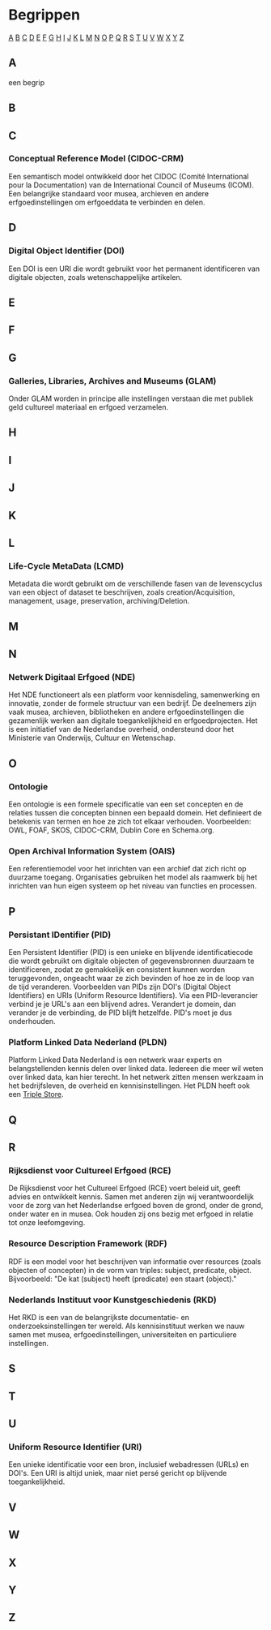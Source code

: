 # Begrippen

[A](#a)  [B](#b)  [C](#c)  [D](#d)  [E](#e)  [F](#f)  [G](#g)  [H](#h)  [I](#i)  [J](#j)  [K](#k)  [L](#l)  [M](#m)  [N](#n)  [O](#o)  [P](#p)  [Q](#q)  [R](#r)  [S](#s)  [T](#t)  [U](#u)  [V](#v)  [W](#w)  [X](#x)  [Y](#y)  [Z](#z) 

## A

een begrip

## B

## C

### Conceptual Reference Model (CIDOC-CRM)

Een semantisch model ontwikkeld door het CIDOC (Comité International pour la Documentation) van de International Council of Museums (ICOM). Een belangrijke standaard voor musea, archieven en andere erfgoedinstellingen om erfgoeddata te verbinden en delen.

## D

### Digital Object Identifier (DOI)

Een DOI is een URI die wordt gebruikt voor het permanent identificeren van digitale objecten, zoals wetenschappelijke artikelen.

## E

## F

## G

### Galleries, Libraries, Archives and Museums (GLAM)

Onder GLAM worden in principe alle instellingen verstaan die met publiek geld cultureel materiaal en erfgoed verzamelen.

## H

## I

## J


## K


## L


### Life-Cycle MetaData (LCMD)

Metadata die wordt gebruikt om de verschillende fasen van de levenscyclus van een object of dataset te beschrijven, zoals creation/Acquisition, management, usage, preservation, archiving/Deletion. 

## M


## N

### Netwerk Digitaal Erfgoed (NDE)

Het NDE functioneert als een platform voor kennisdeling, samenwerking en innovatie, zonder de formele structuur van een bedrijf. De deelnemers zijn vaak musea, archieven, bibliotheken en andere erfgoedinstellingen die gezamenlijk werken aan digitale toegankelijkheid en erfgoedprojecten. Het is een initiatief van de Nederlandse overheid, ondersteund door het Ministerie van Onderwijs, Cultuur en Wetenschap.

## O

### Ontologie

Een ontologie is een formele specificatie van een set concepten en de relaties tussen die concepten binnen een bepaald domein. Het definieert de betekenis van termen en hoe ze zich tot elkaar verhouden. Voorbeelden: OWL, FOAF, SKOS, CIDOC-CRM, Dublin Core en Schema.org.

### Open Archival Information System (OAIS)

Een referentiemodel voor het inrichten van een archief dat zich richt op duurzame toegang. Organisaties gebruiken het model als raamwerk bij het inrichten van hun eigen systeem op het niveau van functies en processen. 

## P

### Persistant IDentifier (PID)

Een Persistent Identifier (PID) is een unieke en blijvende identificatiecode die wordt gebruikt om digitale objecten of gegevensbronnen duurzaam te identificeren, zodat ze gemakkelijk en consistent kunnen worden teruggevonden, ongeacht waar ze zich bevinden of hoe ze in de loop van de tijd veranderen. Voorbeelden van PIDs zijn DOI's (Digital Object Identifiers) en URIs (Uniform Resource Identifiers).
Via een PID-leverancier verbind je je URL's aan een blijvend adres. Verandert je domein, dan verander je de verbinding, de PID blijft hetzelfde. PID's moet je dus onderhouden.

### Platform Linked Data Nederland (PLDN)

Platform Linked Data Nederland is een netwerk waar experts en belangstellenden kennis delen over linked data. Iedereen die meer wil weten over linked data, kan hier terecht. In het netwerk zitten mensen werkzaam in het bedrijfsleven, de overheid en kennisinstellingen.
Het PLDN heeft ook een [Triple Store](/triplestores).

## Q


## R

### Rijksdienst voor Cultureel Erfgoed (RCE)

De Rijksdienst voor het Cultureel Erfgoed (RCE) voert beleid uit, geeft advies en ontwikkelt kennis. Samen met anderen zijn wij verantwoordelijk voor de zorg van het Nederlandse erfgoed boven de grond, onder de grond, onder water en in musea. Ook houden zij ons bezig met erfgoed in relatie tot onze leefomgeving.

### Resource Description Framework (RDF)

RDF is een model voor het beschrijven van informatie over resources (zoals objecten of concepten) in de vorm van triples: subject, predicate, object. Bijvoorbeeld: "De kat (subject) heeft (predicate) een staart (object)."

### Nederlands Instituut voor Kunstgeschiedenis (RKD)

Het RKD is een van de belangrijkste documentatie- en onderzoeksinstellingen ter wereld. Als kennisinstituut werken we nauw samen met musea, erfgoedinstellingen, universiteiten en particuliere instellingen.

## S


## T


## U

### Uniform Resource Identifier (URI)

Een unieke identificatie voor een bron, inclusief webadressen (URLs) en DOI's. Een URI is altijd uniek, maar niet persé gericht op blijvende toegankelijkheid.

## V


## W


## X


## Y


## Z
